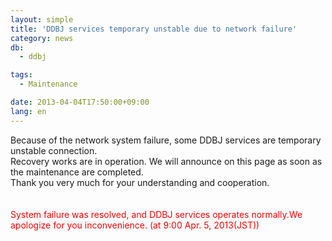 ```yaml
---
layout: simple
title: 'DDBJ services temporary unstable due to network failure'
category: news
db:
  - ddbj

tags:
  - Maintenance

date: 2013-04-04T17:50:00+09:00
lang: en
---
```


<p>Because of the network system failure, some DDBJ services are temporary unstable connection.<br>Recovery works are in operation. We will announce on this page as soon as the maintenance are completed. <br>Thank you very much for your understanding and cooperation. <br><br><br>
    <font color="#ff0000">System failure was resolved, and DDBJ services operates normally.We apologize for you inconvenience. (at 9:00 Apr. 5, 2013(JST))</font>
</p>
